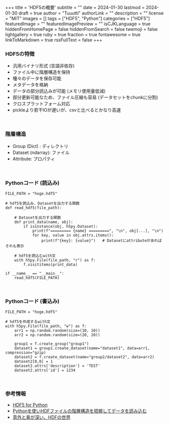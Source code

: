 +++
title = 'HDF5の概要'
subtitle = ""
date = 2024-01-30
lastmod = 2024-01-30
draft = true
author = "Tuuutti"
authorLink = ""
description = ""
license = "MIT"
images = []
tags = ["HDF5", "Python"]
categories = ["HDF5"]
featuredImage = ""
featuredImagePreview = ""
isCJKLanguage = true
hiddenFromHomePage = false
hiddenFromSearch = false
twemoji = false
lightgallery = true
ruby = true
fraction = true
fontawesome = true
linkToMarkdown = true
rssFullText = false
+++

<!--more-->

### HDF5の特徴
- 汎用バイナリ形式 (言語非依存)
- ファイル中に階層構造を保持
- 種々のデータを保存可能
- メタデータを格納
- データの部分読込みが可能 (メモリ使用量低減)
- 部分更新可能なため、ファイル圧縮も容易 (データセットをchunkに分割)
- クロスプラットフォーム対応
- pickleより若干IOが遅いが、csvと比べるとかなり高速
<br>

### 階層構造
- Group (Dict) : ディレクトリ
- Dataset (ndarray): ファイル
- Attribute: プロパティ
<br>

### Pythonコード (読込み)
    FILE_PATH = "hoge.hdf5"

    # hdf5を読込み、Datasetを出力する関数
    def read_hdf5(file_path):

        # Datasetを出力する関数
        def print_data(name, obj):
            if isinstance(obj, h5py.Dataset):
                print(f"========= {name} =========", "\n", obj[...], "\n")
                for key, value in obj.attrs.items():
                    print(f"{key}: {value}")   # Datasetにattributeがあればそれも表示

        # hdf5を読込むwith文
        with h5py.File(file_path, "r") as f:
            f.visititems(print_data)

    if __name__ == "__main__":
        read_hdf5(FILE_PATH)
<br>

### Pythonコード (書込み)
    FILE_PATH = "hoge.hdf5"

    # hdf5を作成するwith文
    with h5py.File(file_path, "w") as f:
        arr1 = np.random.random(size=(10, 10))
        arr2 = np.random.random(size=(20, 20))

        group1 = f.create_group("group1")
        dataset1 = group1.create_dataset(name="dataset1", data=arr1, compression="gzip)
        dataset2 = f.create_dataset(name="group2/dataset2", data=arr2)
        dataset2[0,0] = 1
        dataset2.attrs['description'] = 'TEST'
        dataset2.attrs['id'] = 1234
<br>

### 参考情報
- [HDF5 for Python](https://docs.h5py.org/en/stable/)
- [Pythonを使いHDFファイルの階層構造を把握してデータを読み込む](https://qiita.com/skotaro/items/873507dc8f8f967bbc03#fnref5)
- [意外と奥が深い、HDFの世界](https://qiita.com/simonritchie/items/23db8b4cb5c590924d95)
